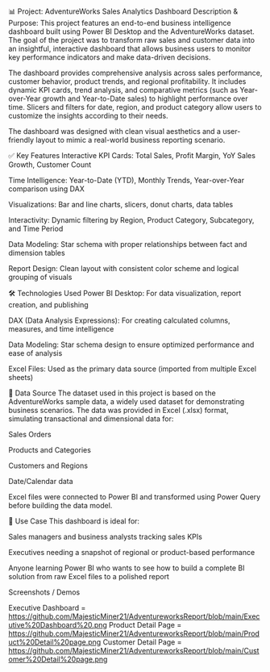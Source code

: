 📊 Project: AdventureWorks Sales Analytics Dashboard
Description & Purpose:
This project features an end-to-end business intelligence dashboard built using Power BI Desktop and the AdventureWorks dataset. The goal of the project was to transform raw sales and customer data into an insightful, interactive dashboard that allows business users to monitor key performance indicators and make data-driven decisions.

The dashboard provides comprehensive analysis across sales performance, customer behavior, product trends, and regional profitability. It includes dynamic KPI cards, trend analysis, and comparative metrics (such as Year-over-Year growth and Year-to-Date sales) to highlight performance over time. Slicers and filters for date, region, and product category allow users to customize the insights according to their needs.

The dashboard was designed with clean visual aesthetics and a user-friendly layout to mimic a real-world business reporting scenario.

✅ Key Features
Interactive KPI Cards: Total Sales, Profit Margin, YoY Sales Growth, Customer Count

Time Intelligence: Year-to-Date (YTD), Monthly Trends, Year-over-Year comparison using DAX

Visualizations: Bar and line charts, slicers, donut charts, data tables

Interactivity: Dynamic filtering by Region, Product Category, Subcategory, and Time Period

Data Modeling: Star schema with proper relationships between fact and dimension tables

Report Design: Clean layout with consistent color scheme and logical grouping of visuals

🛠️ Technologies Used
Power BI Desktop: For data visualization, report creation, and publishing

DAX (Data Analysis Expressions): For creating calculated columns, measures, and time intelligence

Data Modeling: Star schema design to ensure optimized performance and ease of analysis

Excel Files: Used as the primary data source (imported from multiple Excel sheets)

📁 Data Source
The dataset used in this project is based on the AdventureWorks sample data, a widely used dataset for demonstrating business scenarios. The data was provided in Excel (.xlsx) format, simulating transactional and dimensional data for:

Sales Orders

Products and Categories

Customers and Regions

Date/Calendar data

Excel files were connected to Power BI and transformed using Power Query before building the data model.

🎯 Use Case
This dashboard is ideal for:

Sales managers and business analysts tracking sales KPIs

Executives needing a snapshot of regional or product-based performance

Anyone learning Power BI who wants to see how to build a complete BI solution from raw Excel files to a polished report

Screenshots / Demos

Executive Dashboard = https://github.com/MajesticMiner21/AdventureworksReport/blob/main/Executive%20Dashboard%20.png
Product Detail Page = https://github.com/MajesticMiner21/AdventureworksReport/blob/main/Product%20Detail%20page.png
Customer Detail Page = https://github.com/MajesticMiner21/AdventureworksReport/blob/main/Customer%20Detail%20page.png
